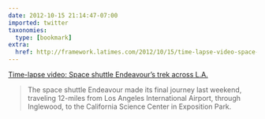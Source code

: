 ```yaml
---
date: 2012-10-15 21:14:47-07:00
imported: twitter
taxonomies:
  type: [bookmark]
extra:
  href: http://framework.latimes.com/2012/10/15/time-lapse-video-space-shuttle-endeavours-trek-across-l-a/
---
```

[Time-lapse video: Space shuttle Endeavour’s trek across L.A.](http://framework.latimes.com/2012/10/15/time-lapse-video-space-shuttle-endeavours-trek-across-l-a/)

> The space shuttle Endeavour made its final journey last weekend, traveling 12-miles from Los Angeles International Airport, through Inglewood, to the California Science Center in Exposition Park.
